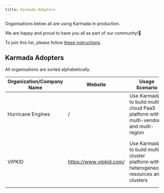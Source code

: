 ```yaml
---
title: Karmada Adopters
---
```

Organisations below all are using Karmada in production.

We are happy and proud to have you all as part of our community!💖

To join this list, please follow [these instructions](https://github.com/karmada-io/website/tree/main/adopters/README.md).

## Karmada Adopters

All organisations are sorted alphabetically.


| Organization/Company Name | Website                 | Usage Scenario                                                                        | CaseStudy                                                                     |
| --------------------------- | ------------------------- | --------------------------------------------------------------------------------------- | ------------------------------------------------------------------------------- |
| Hurricane Engines         | /                       | Use Karmada to build multi-cloud PaaS platform with multi-vendor and multi-region     | [Karmada in AIML INSTITUTE](ci123.md)                                         |
| VIPKID                    | https://www.vipkid.com/ | Use Karmada to build multi-cluster platform with heterogeneous resources and clusters | [Building a PaaS Platform with Karmada to Run Containers --VIPKID](vipkid.md) |
